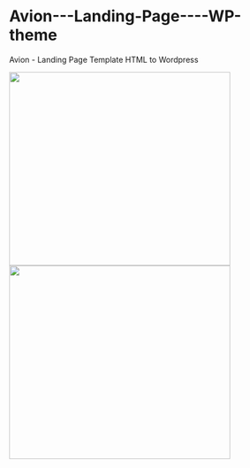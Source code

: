 # Avion---Landing-Page----WP-theme
Avion - Landing Page Template  HTML to Wordpress


[<img src="https://0.s3.envato.com/files/192487461/demo_button.png" width="400" height="350">](https://mortuzahossain.github.io/Avion---Landing-Page----WP-theme/)
[<img src="http://www.freeiconspng.com/uploads/downloading-png-22.png" width="400" height="350">](https://github.com/mortuzahossain/Avion---Landing-Page----WP-theme/archive/master.zip)

